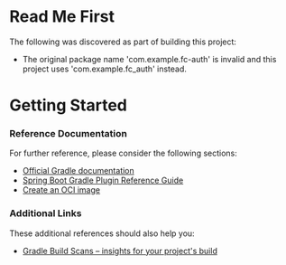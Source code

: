 # Read Me First
The following was discovered as part of building this project:

* The original package name 'com.example.fc-auth' is invalid and this project uses 'com.example.fc_auth' instead.

# Getting Started

### Reference Documentation
For further reference, please consider the following sections:

* [Official Gradle documentation](https://docs.gradle.org)
* [Spring Boot Gradle Plugin Reference Guide](https://docs.spring.io/spring-boot/3.4.6-SNAPSHOT/gradle-plugin)
* [Create an OCI image](https://docs.spring.io/spring-boot/3.4.6-SNAPSHOT/gradle-plugin/packaging-oci-image.html)

### Additional Links
These additional references should also help you:

* [Gradle Build Scans – insights for your project's build](https://scans.gradle.com#gradle)

